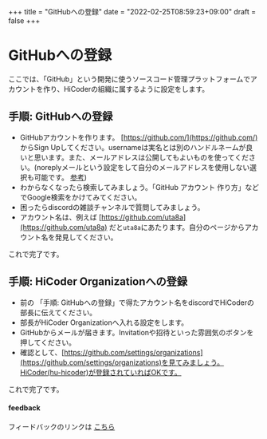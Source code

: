 +++
title = "GitHubへの登録"
date = "2022-02-25T08:59:23+09:00"
draft = false
+++

# GitHubへの登録

ここでは、「GitHub」という開発に使うソースコード管理プラットフォームでアカウントを作り、HiCoderの組織に属するように設定をします。

## 手順: GitHubへの登録

- GitHubアカウントを作ります。 [https://github.com/](https://github.com/) からSign Upしてください。usernameは実名とは別のハンドルネームが良いと思います。また、メールアドレスは公開してもよいものを使ってください。(noreplyメールという設定をして自分のメールアドレスを使用しない選択も可能です。 [参考](https://docs.github.com/ja/account-and-profile/setting-up-and-managing-your-github-user-account/managing-email-preferences/setting-your-commit-email-address#setting-your-commit-email-address-on-github))
- わからなくなったら検索してみましょう。「GitHub アカウント 作り方」などでGoogle検索をかけてみてください。
- 困ったらdiscordの雑談チャンネルで質問してみましょう。
- アカウント名は、例えば [https://github.com/uta8a](https://github.com/uta8a) だと`uta8a`にあたります。自分のページからアカウント名を発見してください。

これで完了です。

## 手順: HiCoder Organizationへの登録

- 前の 「手順: GitHubへの登録」で得たアカウント名をdiscordでHiCoderの部長に伝えてください。
- 部長がHiCoder Organizationへ入れる設定をします。
- GitHubからメールが届きます。Invitationや招待といった雰囲気のボタンを押してください。
- 確認として、[https://github.com/settings/organizations](https://github.com/settings/organizations)を見てみましょう。HiCoder(hu-hicoder)が登録されていればOKです。

これで完了です。

#### feedback

フィードバックのリンクは [こちら](https://forms.gle/Yd7nN2FK5tTYP6Xp8)